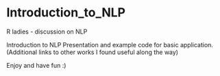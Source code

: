 # Introduction_to_NLP
R ladies - discussion on NLP

Introduction to NLP Presentation and example code for basic application. (Additional links to other works I found useful along the way)

Enjoy and have fun :)
